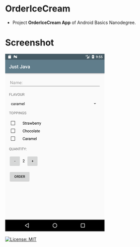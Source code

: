 # OrderIceCream
* Project **OrderIceCream App** of Android Basics Nanodegree.
# Screenshot
<img src="https://github.com/eliassilva8/OrderIceCream/blob/master/Screenshot_1562925351.png" width="320" />

[![License: MIT](https://img.shields.io/badge/License-MIT-yellow.svg)](https://github.com/eliassilva8/OrderIceCream/blob/master/LICENSE)
